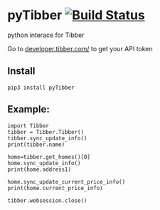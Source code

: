# pyTibber [![Build Status](https://travis-ci.org/Danielhiversen/pyTibber.svg?branch=master)](https://travis-ci.org/Danielhiversen/pyTibber)
python interace for Tibber

Go to [developer.tibber.com/](https://developer.tibber.com/) to get your API token

## Install
```
pip3 install pyTibber
```

## Example:

```
import Tibber
tibber = Tibber.Tibber()
tibber.sync_update_info()
print(tibber.name)

home=tibber.get_homes()[0]
home.sync_update_info()
print(home.address1)

home.sync_update_current_price_info()
print(home.current_price_info)

tibber.websession.close()
```
